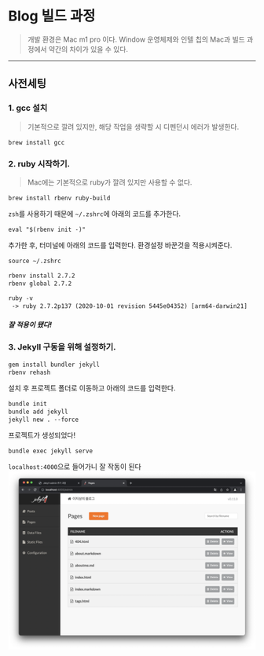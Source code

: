 # Blog 빌드 과정

> 개발 환경은 Mac m1 pro 이다. Window 운영체제와 인텔 칩의 Mac과 빌드 과정에서 약간의 차이가 있을 수 있다.

- - -

## 사전세팅

### 1. gcc 설치

> 기본적으로 깔려 있지만, 해당 작업을 생략할 시 디펜던시 에러가 발생한다.

    brew install gcc

### 2. ruby 시작하기.
> Mac에는 기본적으로 ruby가 깔려 있지만 사용할 수 없다.

```
brew install rbenv ruby-build
```

`zsh`를 사용하기 때문에 `~/.zshrc`에 아래의 코드를 추가한다.
```
eval "$(rbenv init -)"
```

추가한 후, 터미널에 아래의 코드를 입력한다.
환경설정 바꾼것을 적용시켜준다.
```
source ~/.zshrc
```

```
rbenv install 2.7.2
rbenv global 2.7.2
```

```
ruby -v
 -> ruby 2.7.2p137 (2020-10-01 revision 5445e04352) [arm64-darwin21]
```
##### 잘 적용이 됐다!

### 3. Jekyll 구동을 위해 설정하기.
```
gem install bundler jekyll
rbenv rehash
```

설치 후 프로젝트 폴더로 이동하고 아래의 코드를 입력한다.
```
bundle init
bundle add jekyll
jekyll new . --force
```
프로젝트가 생성되었다!

```
bundle exec jekyll serve
```
`localhost:4000`으로 들어가니 잘 작동이 된다
![Alt text](/assets/img/Jekyll-admin-screen.png "Git-admin")   